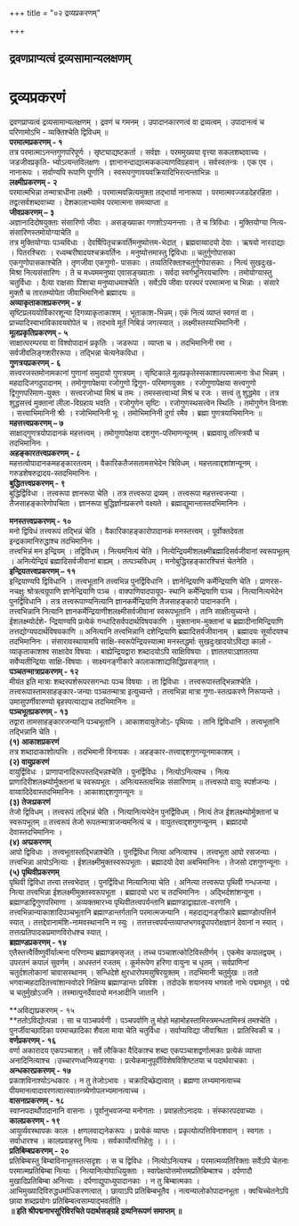 +++
title = "०२ द्रव्यप्रकरणम्"

+++


## द्रवणप्राप्यत्वं द्रव्यसामान्यलक्षणम्

# द्रव्यप्रकरणं

द्रवणप्राप्यत्वं द्रव्यसामान्यलक्षणम् । द्रवणं च गमनम् । उपादानकारणत्वं वा द्रव्यत्वम् । उपादानत्वं च परिणामोऽभि - व्यक्तिश्चेति द्विविधम् ॥  
**परमात्मप्रकरणम् - १**  
तत्र परमात्माऽनन्तगुणपरिपूर्णः । सृष्ट्याद्यष्टकर्ता । सर्वज्ञः । परममुख्यया वृत्त्या सकलशब्दवाच्यः । जडजीवप्रकृति- भ्योऽत्यन्तविलक्षणः । ज्ञानानन्दाद्यात्मककल्याणविग्रहवान् । सर्वस्वतन्त्रः । एक एव । नानारूपः । सर्वाण्यपि रूपाणि पूर्णानि । स्वरूपगुणावयवक्रियादिभिरत्यन्ताभिन्नः ॥  
**लक्ष्मीप्रकरणम् - २**  
परमात्मभिन्ना तन्मात्राधीना लक्ष्मीः । परमात्मवन्नित्यमुक्ता तद्भार्या नानारूपा । परमात्मवज्जडदेहरहिता । तद्वत्सर्वशब्दवाच्या । देशकालाभ्यामेव परमात्मना समव्याप्ता ॥  
**जीवप्रकरणम् – ३**  
अज्ञानादिदोषयुक्ताः संसारिणो जीवाः । असङ्ख्याका गणशोऽप्यनन्ताः । ते च त्रिविधाः । मुक्तियोग्या नित्य- संसारिणस्तमोयोग्याचेति ॥  
तत्र मुक्तियोग्याः पञ्चविधाः । देवर्षिपितृचक्रवर्तिमनुष्योत्तम-भेदात् । ब्रह्मवाय्वादयो देवाः । ऋषयो नारदाद्याः । पितरश्चिराः । रध्वम्बरीषादयश्चक्रवर्तिनः । मनुष्योत्तमास्तु द्विविधाः ॥ चतुर्गुणोपासका एकगुणोपासकाश्चेति । तृणजीवा एकगुणो- पासकाः । तव्यतिरिक्ताश्चतुर्गुणोपासकाः । नित्यं सुखदुःख- मिश्रा नित्यसंसारिणः । ते च मध्यममनुष्या एवासङ्ख्याताः । सर्वदा स्वर्गभूनिरयचारिणः । तमोयोग्यास्तु चतुर्विधाः । दैत्या राक्षसाः पिशाचा मनुष्याधमाश्चेति । सर्वेऽपि जीवाः परस्परं परमात्मना च भिन्नाः । संसारे मुक्तौ च तारतम्योपेता जीवाभिमानिनो ब्रह्मादयः ॥  
**अव्याकृताकाशप्रकरणम् - ४**  
सृष्टिप्रलययोर्विकारशून्या दिगव्याकृताकाशम् । भूताकाश-भिन्नम्। एकं नित्यं व्याप्तं स्वगतं वा । प्राच्यादिस्वाभाविकावयवोपेतं च । तदभावे मूर्तं निबिडं जगत्स्यात् । लक्ष्मीस्तस्याभिमानिनी ।  
**मूलप्रकृतिप्रकरणम् - ५**  
साक्षात्परम्परया वा विश्वोपादानं प्रकृतिः । जडरूपा । व्याप्ता च । तदभिमानिनी रमा । सर्वजीवलिङ्गशरीररूपा । तद्भिन्ना चेत्यनेकविधा ।  
**गुणत्रयप्रकरणम् - ६**  
सत्त्वरजस्तमोनामकानां गुणानां समुदायो गुणत्रयम् । सृष्टिकाले मूलप्रकृतेस्सकाशात्परमात्मना त्रेधा भिन्नम् । महदादिजगदुपादानम् । तमोगुणापेक्षया रजोगुणो द्विगुण- परिमाणयुक्तः । रजोगुणापेक्षया सत्त्वगुणो द्विगुणपरिमाण-युक्तः । सत्त्वरजोभ्यां मिश्रं च तमः । तमस्सत्त्वाभ्यां मिश्रं च रजः । सत्त्वं तु शुद्धमेव । तत्र शुद्धसत्त्वं मुक्तानां लीला-विग्रहाय भवति । रजोगुणेन सृष्टिः । रजोगुणस्थसत्त्वेन स्थितिः । तमोगुणेन विनाशः । सत्त्वाभिमानिनी श्रीः । रजोभिमानिनी भूः । तमोभिमानिनी दुर्गा रमैव । ब्रह्मा गुणत्रयाभिमानिनः ॥  
**महत्तत्त्वप्रकरणम् – ७**  
साक्षाद्गुणत्रयोपादानकं महत्तत्त्वम् । तमोगुणापेक्षया दशगुण-परिमाणन्यूनम् । ब्रह्मवायू तत्स्त्रियौ च तदभिमानिनः ।  
**अहङ्कारतत्त्वप्रकरणम् - ८**  
महत्तत्वोपादानकमहङ्कारतत्वम् । वैकारिकतैजसतामसभेदेन त्रिविधम् । महत्तत्वाद्दशांशन्यूनम् । गरुडशेषरुद्रादय-स्तदभिमानिनः ।  
**बुद्धितत्त्वप्रकरणम् - ९**  
बुद्धिर्द्विविधा । तत्त्वरूपा ज्ञानरूपा चेति । तत्र तत्त्वरूपा द्रव्यम् । तत्त्वरूपा महत्तत्त्वजन्या । तैजसाहङ्कारेणोपचिता । ज्ञानरूपा बुद्धिर्ज्ञानप्रकरणे वक्ष्यते । ब्रह्माद्युमान्तास्तदभिमानिनः ।

**मनस्तत्त्वप्रकरणम् - १०**  
मनो द्विविधं तत्त्वरूपं तद्भिन्नं चेति । वैकारिकाहङ्कारोपादानकं मनस्तत्त्वम् । पूर्वोक्तदेवता इन्द्रकामानिरुद्धाश्च तदभिमानिनः ।  
तत्त्वभिन्नं मन इन्द्रियम् । तद्विविधम् । नित्यमनित्यं चेति । नित्येन्द्रियमीशलक्ष्मीब्रह्मादिसर्वजीवानां स्वरूपभूतम् । अनित्येन्द्रियं ब्रह्मादिसर्वजीवानां बाह्यम् । तत्पञ्चविधम् । मनोबुद्धिरहङ्कारश्चित्तं चेतनेति ।  
**इन्द्रियतत्त्वप्रकरणम् – ११**  
इन्द्रियाण्यपि द्विविधानि । तत्त्वभूतानि तत्त्वभिन्न पुनर्द्विविधानि । ज्ञानेन्द्रियाणि कर्मेन्द्रियाणि चेति । प्राणरस- नचक्षुः श्रोत्रत्वग्रूपाणि ज्ञानेन्द्रियाणि पञ्च । वाक्पाणिपादपायूप- स्थानि कर्मेन्द्रियाणि पञ्च । नित्यानित्यभेदेन पुनर्द्विविधानि । तत्र तत्त्वरूपाण्यनित्यानि ज्ञानकर्मेन्द्रियाणि तैजसाहङ्कारो पादानकानि ।  
तत्त्वभिन्नानि नित्यानि ज्ञानकर्मेन्द्रियाणीशलक्ष्मीसर्वजीवानां स्वरूपभूतानि । तानि साक्षीत्युच्यन्ते । ईशलक्ष्म्योर्दशे- न्द्रियाण्यपि प्रत्येकं गन्धादिसर्वपदार्थविषयकाणि । मुक्तानाम-मुक्तानां च ब्रह्मादीनामिन्द्रियाणि तत्तद्योग्यपदार्थविषयकाणि ॥ अनित्यानि तत्त्वभिन्नानि दशेन्द्रियाणि ब्रह्मादिसर्वजीवानाम् । ब्रह्मादयः सूर्यादयश्च तदभिमानिनः । संसारावस्थायामपि साक्षि-स्वरूपेन्द्रियस्यात्मा मनस्तद्धर्माः सुखदुःखादयोऽविद्या कालो - व्याकृताकाशश्व साक्षादेव विषयाः । बाह्येन्द्रियद्वारा शब्दादयोऽपि साक्षिविषयाः । ज्ञाततयाऽज्ञाततया सर्वेप्यतीन्द्रियाः साक्षि-विषयाः । साक्ष्यनङ्गीकारे कालाकाशाद्यसिद्धिप्रसङ्गात् ।  
**पञ्चतन्मात्राप्रकरणम् - १२**  
मीयंत इति मात्राः शब्दस्पर्शरूपरसगन्धाः पञ्च विषयाः । ता द्विविधाः । तत्त्वरूपास्तद्भिन्नाश्चेति । तत्त्वरूपास्तामसाहङ्कार-जन्याः पञ्चतन्मात्रा इत्युच्यन्ते । तत्त्वभिन्ना मात्रा गुणा-स्तत्प्रकरणे निरूप्यन्ते । उमासुपर्णीवारुण्यो बृहस्पत्याद्याच तदभिमानिनः ॥  
**पञ्चभूतप्रकरणम् - १३**  
तद्वारा तामसाहङ्कारजन्यानि पञ्चभूतानि । आकाशवायुतेजोऽ- पृथिव्यः । तानि द्विविधानि । तत्त्वभूतानि तद्भिन्नानि चेति ।  
**(१) आकाशप्रकरणं**  
तत्र शब्दादाकाशोत्पत्तिः । तदभिमानी विनायकः । अहङ्कार-तत्त्वाद्दशगुणन्यूनमाकाशम् ।  
**(२) वायुप्रकरणं**  
वायुर्द्विविधः । प्राणापानादिरूपस्तद्भिन्नश्चेति । पुनर्द्विविधः । नित्योऽनित्यश्च । नित्यः प्राणादिरीशलक्ष्म्योर्मुक्तानां च स्वरूपभूतः । अनित्यस्तत्वभिन्नः संसारिणाम् ॥ तत्त्वरूपो वायुः स्पर्शजन्यः । वाय्वादिदेवास्तदभिमानिनः । आकाशाद्दशगुणन्यूनः ॥  
**(३) तेजःप्रकरणं**  
तेजो द्विविधम् । तत्त्वरूपं तद्भिन्नं चेति । नित्यानित्यभेदेन पुनर्द्विविधम् । नित्यं तेज ईशलक्ष्म्योर्मुक्तानां च स्वरूपभूतम् ॥ तत्त्वरूपं तेजो रूपतन्मात्राजन्यमनित्यं च । वायुतत्त्वाद्दशगुणन्यूनम् । ब्रह्मादयो देवास्तदभिमानिनः ।  
**(४) अप्प्रकरणम्**  
आपो द्विविधाः । तत्त्वभूतास्तद्भिन्नाश्चेति । पुनर्द्विविधा नित्या अनित्याश्च । तत्त्वभूता आपो रसजन्याः । तत्त्वभिन्ना आपोऽनित्याः । ईशलक्ष्मीमुक्तस्वरूपभूताः । ब्रह्मादयो देवा अबभिमानिनः । तेजसो दशगुणन्यूनाः ।  
**(५) पृथिवीप्रकरणम्**  
पृथिवी द्विविधा तत्त्वा तत्त्वभेदात् । पुनर्द्विविधा नित्यानित्या चेति । अनित्या तत्त्वरूपा पृथिवी गन्धजन्या । नित्या तत्त्वभिन्ना ईशलक्ष्मीमुक्तस्वरूपभूता । ब्रह्मादयो धरा च तदभिमानिनः । अद्भिर्दशांशन्यूना । ब्रह्माण्डाद्विगुणपरिमाणा । अव्यक्तमारभ्य पृथिवीतत्त्वपर्यन्तानि ब्रह्माण्डाद्वाह्याता-वरणानि । तत्त्वभिन्नान्याकाशादिपञ्चभूतानि ब्रह्माण्डान्तर्गतानि परमात्मजन्यानि । महदाद्यनङ्गीकारे ब्रह्माण्डोत्पत्तिर्न स्यात् । तत्तद्देवानामंशि-नामवस्थानानि न स्युः । तत्तत्तत्त्वपर्यन्तव्याप्तभगवद्रूपापरोक्षज्ञानं देवानां न स्यात् । तत्तत्प्रतिपादकप्रमाणविरोधश्च स्यात् ।  
**ब्रह्माण्डप्रकरणम् - १४**  
एतैस्तत्त्वैर्विष्णुर्वीर्यात्मना परिणाम्य ब्रह्माण्डमसृजत् । तच्च पञ्चाशत्कोटिविस्तीर्णम् । एकमेव कपालद्वयम् । उपरतनं कपालं सुवर्णम् । अधस्तनं रजतम् । कूर्मरूपेण हरिणा वायुना च धृतम् । सर्वप्राणिनां चतुर्दशलोकानां चावासस्थानम् । सन्धिदेशे क्षुरधारोपमसुषिरयुक्तम् । तदभिमानी चतुर्मुखः ॥ ततो भगवान्महदादितत्त्वांशान्स्वोदरे निक्षिप्य ब्रह्माण्डान्तः प्रविवेश । तदोदके शयानस्य भगवतो नाभेः पद्ममभूत् । पद्मे च चतुर्मुखोऽजनि । तस्मात्पुनर्देवादयो मनआदीनि जातानि ।

**अविद्याप्रकरणम् - १५  
**ततोऽविद्योत्पन्ना । सा च पाञ्चपर्वणी । पञ्चपर्वाणि तु मोहो महामोहस्तामिस्त्रमन्धतामिस्त्रं तमश्चेति । पुनर्जीवाच्छादिका परमाच्छादिका शैवला माया चेति चतुर्विधा । सर्वाप्यविद्या जीवाश्रिता । प्रातिस्विकी च ।  
**वर्णप्रकरणम् - १६**  
वर्णा अकारादय एकपञ्चाशत् । सर्वे लौकिका वैदिकाश्च शब्दा एकपञ्चाशद्वर्णात्मकाः प्रत्येकं व्याप्ता अनादिनित्याश्च ।उच्चारणध्वनिव्यङ्गयाः । प्रत्येकमानुपूर्वीविशेषविशिष्टतया च पदार्थवाचकाः ।  
**अन्धकारप्रकरणम् - १७**  
प्रकाशविनाश्योऽन्धकारः । न तु तेजोऽभावः । चक्रादिच्छेद्यत्वात् । ब्रह्मणा लभ्यमानत्वाच्च पीयमानत्वादावरणत्वात्स्वातन्त्र्येणोपलभ्यमानत्वाच्च ।  
**वासनाप्रकरणम् - १८**  
स्वाप्नपदार्थोपादानानि वासनाः । पूर्वानुभवजन्या मनोगताः । प्रवाहतोऽनादयः । संस्कारपदवाच्याः ।  
**कालप्रकरणम् - १९**  
आयुर्व्यवस्थापकः कालः । क्षणलवाद्यनेकरूपः । प्रत्येकं व्याप्तः । प्रकृत्योत्पत्तिविनाशवान् । स्वगतः । सर्वाधारश्च । कालप्रवाहस्तु नित्यः । सर्वकार्योत्पत्तिहेतुः । । ।  
**प्रतिबिम्बप्रकरणम् - २०**  
प्रतिबिम्बस्तु बिम्बाविनाभूतस्तत्सदृशः । स च द्विविधः । नित्योऽनित्यश्च । परमात्मव्यतिरिक्ताः सर्वेऽपि चेतनाः परमात्मप्रतिबिम्बा नित्याः । नित्यानित्योपाधियुक्ताः । स्वापेक्षयोत्तमोत्तमप्रतिबिम्बाश्च । दर्पणादौ मुखादिप्रतिबिम्बा अनित्याः । दर्पणाद्युपाध्युपादानकाः । न तु बिम्बात्मकाः । आभिमुख्यादिविरुद्धधर्माधिकरणत्वात् । छायाऽपि प्रतिबिम्बभूतैव । नत्वन्यालोकोपादानभूता । क्वचिच्चेतनेऽपि छाया शब्दप्रयोगः प्रतिबिम्बत्वसाम्याद्भवतीति ।  
**॥ इति श्रीपद्मनाभसूरिविरचिते पदार्थसङ्ग्रहे द्रव्यनिरूपणं समाप्तम् ॥**

